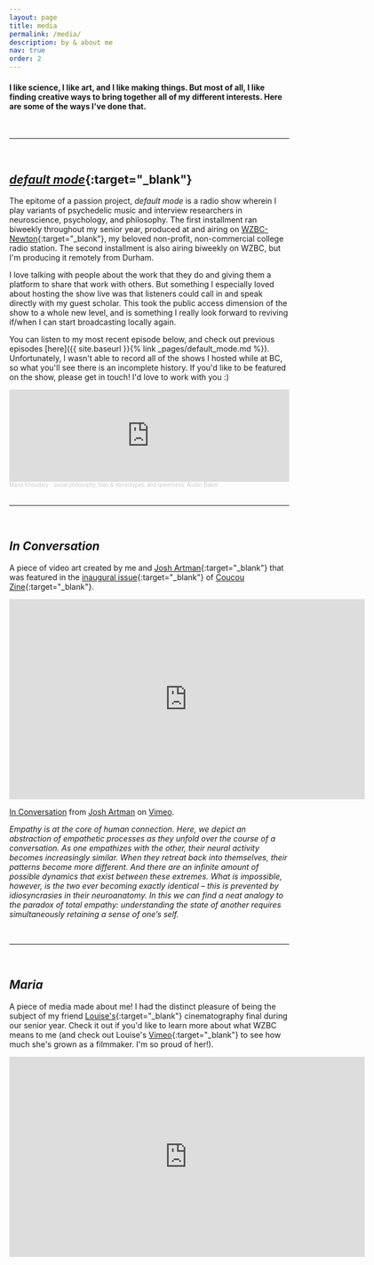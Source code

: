 ```yaml
---
layout: page
title: media
permalink: /media/
description: by & about me
nav: true
order: 2
---
```


#### I like science, I like art, and I like making things. But most of all, I like finding creative ways to bring together all of my different interests. Here are some of the ways I've done that.

<br>

---

<br>

## [*default mode*](https://mariakhoudary.com/default_mode){:target="_blank"}


The epitome of a passion project, *default mode* is a radio show wherein I play variants of psychedelic music and interview researchers in neuroscience, psychology, and philosophy. The first installment ran biweekly throughout my senior year, produced at and airing on [WZBC-Newton](https://wzbc.org){:target="_blank"}, my beloved non-profit, non-commercial college radio station. The second installment is also airing biweekly on WZBC, but I'm producing it remotely from Durham.

I love talking with people about the work that they do and giving them a platform to share that work with others. But something I especially loved about hosting the show live was that listeners could call in and speak directly with my guest scholar. This took the public access dimension of the show to a whole new level, and is something I really look forward to reviving if/when I can start broadcasting locally again.

You can listen to my most recent episode below, and check out previous episodes [here]({{ site.baseurl }}{% link _pages/default_mode.md %}). Unfortunately, I wasn't able to record all of the shows I hosted while at BC, so what you'll see there is an incomplete history. If you'd like to be featured on the show, please get in touch! I'd love to work with you :)



<iframe width="100%" height="166" scrolling="no" frameborder="no" allow="autoplay" src="https://w.soundcloud.com/player/?url=https%3A//api.soundcloud.com/tracks/1071405526&color=%23ff5500&auto_play=false&hide_related=false&show_comments=true&show_user=true&show_reposts=false&show_teaser=true"></iframe><div style="font-size: 10px; color: #cccccc;line-break: anywhere;word-break: normal;overflow: hidden;white-space: nowrap;text-overflow: ellipsis; font-family: Interstate,Lucida Grande,Lucida Sans Unicode,Lucida Sans,Garuda,Verdana,Tahoma,sans-serif;font-weight: 100;"><a href="https://soundcloud.com/mariakhoudary" title="Maria Khoudary" target="_blank" style="color: #cccccc; text-decoration: none;">Maria Khoudary</a> · <a href="https://soundcloud.com/mariakhoudary/social-philosophy-bias-stereotypes-and-queerness-austin-baker" title="social philosophy, bias &amp; stereotypes, and queerness: Austin Baker" target="_blank" style="color: #cccccc; text-decoration: none;">social philosophy, bias &amp; stereotypes, and queerness: Austin Baker</a></div>

<br>

---

 <br>

## *In Conversation*

A piece of video art created by me and [Josh Artman](https://joshartman.net){:target="_blank"} that was featured in the [inaugural issue](https://indd.adobe.com/view/0b06b8d0-90e2-417f-95cc-e8169e9049ee){:target="_blank"} of [Coucou Zine](https://www.instagram.com/coucou_zine/){:target="_blank"}.

<iframe src="https://player.vimeo.com/video/396028208" width="640" height="360" frameborder="0" allow="autoplay; fullscreen" allowfullscreen></iframe>
<p><a href="https://vimeo.com/396028208">In Conversation</a> from <a href="https://vimeo.com/user109367699">Josh Artman</a> on <a href="https://vimeo.com">Vimeo</a>.</p>

*Empathy is at the core of human connection. Here, we depict an abstraction of empathetic processes as they unfold over the course of a conversation. As one empathizes with the other, their neural activity becomes increasingly similar. When they retreat back into themselves, their patterns become more different. And there are an infinite amount of possible dynamics that exist between these extremes. What is impossible, however, is the two ever becoming exactly identical – this is prevented by idiosyncrasies in their neuroanatomy. In this we can find a neat analogy to the paradox of total empathy: understanding the state of another requires simultaneously retaining a sense of one’s self.*

<br>

---

<br>

## *Maria*

A piece of media made about me! I had the distinct pleasure of being the subject of my friend [Louise's](https://www.linkedin.com/in/louise-nessralla-270ab1111){:target="_blank"} cinematography final during our senior year. Check it out if you'd like to learn more about what WZBC means to me (and check out Louise's [Vimeo](https://vimeo.com/weezyfilms){:target="_blank"} to see how much she's grown as a filmmaker. I'm so proud of her!).

<iframe title="vimeo-player" src="https://player.vimeo.com/video/356757766" width="640" height="360" frameborder="0" allowfullscreen></iframe>
